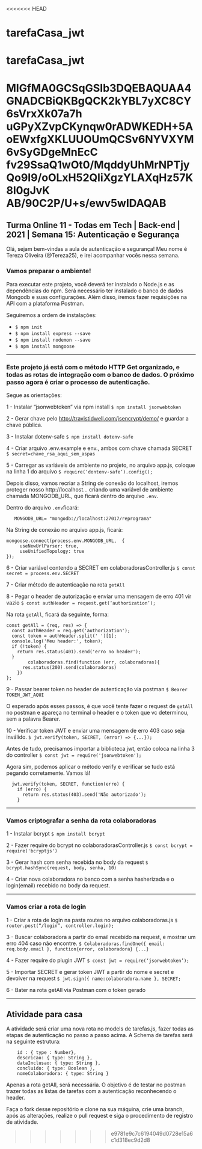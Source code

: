 <<<<<<< HEAD
# tarefaCasa_jwt
# tarefaCasa_jwt

MIGfMA0GCSqGSIb3DQEBAQUAA4GNADCBiQKBgQCK2kYBL7yXC8CY6sVrxXk07a7h
uGPyXZvpCKynqw0rADWKEDH+5AoEWxfgXKLUUOUmQCSv6NYVXYM6vSyGDgeMnEcC
fv29SsaQ1wOt0/MqddyUhMrNPTjyQo9I9/oOLxH52QliXgzYLAXqHz57K8l0gJvK
AB/90C2P/U+s/ewv5wIDAQAB
=======
## Turma Online 11 - Todas em Tech | Back-end | 2021 | Semana 15: Autenticação e Segurança

Olá, sejam bem-vindas a aula de autenticação e segurança! Meu nome é Tereza Oliveira (@Tereza25), e irei acompanhar vocês nessa semana.

### Vamos preparar o ambiente!


Para executar este projeto, você deverá ter instalado o Node.js e as dependências do npm. Será necessário ter instalado o banco de dados Mongodb e suas configurações. Além disso, iremos fazer requisições na API com a plataforma Postman.

Seguiremos a ordem de instalações:

- `$ npm init`
- `$ npm install express --save`
- `$ npm install nodemon --save`
- `$ npm install mongoose`


-------------------------------

### Este projeto já está com o método HTTP Get organizado, e todas as rotas de integração com o banco de dados. O próximo passo agora é criar o processo de autenticação.

Segue as orientações:

1 - Instalar “jsonwebtoken” via npm install 
`$ npm install jsonwebtoken`

2 - Gerar chave pelo http://travistidwell.com/jsencrypt/demo/ e guardar a chave pública.

3 - Instalar dotenv-safe 
`$ npm install dotenv-safe`

4 - Criar arquivo .env.example e env., ambos com chave chamada SECRET 
`$ secret=chave_rsa_aqui_sem_aspas`

5 - Carregar as variáveis de ambiente no projeto, no arquivo app.js, coloque na linha 1 do arquivo 
`$ require(‘dontenv-safe’).config();`

Depois disso, vamos recriar a String de conexão do localhost, iremos proteger nosso http://localhost... criando uma variável de ambiente chamada MONGODB_URL, que ficará dentro do arquivo `.env`.

Dentro do arquivo `.env`ficará:

```SECRET=chave_rsa_aqui_sem_aspas
   MONGODB_URL= "mongodb://localhost:27017/reprograma"
```

Na String de conexão no arquivo app.js, ficará:

```//String de conexão
mongoose.connect(process.env.MONGODB_URL,  {
     useNewUrlParser: true,
     useUnifiedTopology: true
});
```

6 - Criar variável contendo a SECRET em colaboradorasController.js
`$ const secret = process.env.SECRET`

7 - Criar método de autenticação na rota `getAll`

8 - Pegar o header de autorização e enviar uma mensagem de erro 401 vir vazio
`$ const authHeader = request.get(‘authorization’);`

Na rota ``getAll``, ficará da seguinte, forma:

```
const getAll = (req, res) => {
  const authHeader = req.get('authorization');
  const token = authHeader.split(' ')[1];
  console.log('Meu header:', token);
  if (!token) {
    return res.status(401).send('erro no header');
  }
        colaboradoras.find(function (err, colaboradoras){
      res.status(200).send(colaboradoras)
    })     
};
```

9 - Passar bearer token no header de autenticação via postman
`$ Bearer TOKEN_JWT_AQUI`

O esperado após esses passos, é que você tente fazer o request de `getAll` no postman e apareça no terminal o header e o token que vc determinou, sem a palavra Bearer. 


10 - Verificar token JWT  e enviar uma mensagem de erro 403 caso seja inválido. 
`$ jwt.verify(token, SECRET, (error) => {...});`

Antes de tudo, precisamos importar a biblioteca jwt, então coloca na linha 3 do controller 
`$ const jwt = require('jsonwebtoken');`

Agora sim, podemos aplicar o método verify e verificar se tudo está pegando corretamente. 
Vamos lá!
```
  jwt.verify(token, SECRET, function(erro) {
    if (erro) {
      return res.status(403).send('Não autorizado');
    }
```



-----------------------------------------------------------------------------------------------

### Vamos criptografar a senha da rota colaboradoras


1 - Instalar bcrypt 
`$ npm install bcrypt`

2 - Fazer require do bcrypt no colaboradorasController.js 
`$ const bcrypt = require('bcryptjs')`

3 - Gerar hash com senha recebida no body da request 
`$ bcrypt.hashSync(request, body, senha, 10)`

4 - Criar nova colaboradora no banco com a senha hasherizada e o login(email) recebido no body da request.

-----------------------------------------------------------------------------------------------------

### Vamos criar a rota de login


1 - Criar a rota de login na pasta routes no arquivo colaboradoras.js
`$ router.post(“/login”, controller.login);`

3 - Buscar colaboradora a partir do email recebido na request, e mostrar um erro 404 caso não encontre. 
`$ Colaboradoras.findOne({ email: req.body.email }, function{error, colaboradora} {...}`

4 - Fazer require do plugin JWT 
`$ const jwt = require(‘jsonwebtoken’);`

5 - Importar SECRET e gerar token JWT a partir do nome e secret e devolver na request 
`$ jwt.sign({ name:colaboradora.name }, SECRET;`

6 - Bater na rota getAll via Postman com o token gerado

----------------------------------------------------------------------------
## Atividade para casa

A atividade será criar uma nova rota no models de tarefas.js, fazer todas as etapas de autenticação no passo a passo acima. A Schema de tarefas será na seguinte estrutura:

```
    id : { type : Number},
    descricao: { type: String },
    dataInclusao: { type: String },
    concluido: { type: Boolean },
    nomeColaboradora: { type: String }
```

Apenas a rota getAll, será necessária. O objetivo é de testar no postman trazer todas as listas de tarefas com a autenticação reconhecendo o header.

Faça o fork desse repositório e clone na sua máquina, crie uma branch, após as alterações, realize o pull request e siga o procedimento de registro de atividade. 
>>>>>>> e9781e9c7c6194049d0728e15a6c1d318ec9d2d8
